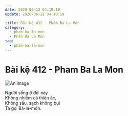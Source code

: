 ```yaml
---
date: 2020-06-12 04:10:19
update: 2020-06-12 04:10:19

title: Bài kệ 412 - Phẩm Bà La Môn
category:
  - pham-ba-la-mon
  - Phẩm Bà La Môn
tag:
  - pham-ba-la-mon
---
```


# Bài kệ 412 - Pham Ba La Mon

![An image](/img/pham-ba-la-mon/pham-ba-la-mon-412.jpg)

Người sống ở đời này<br>Không nhiễm cả thiện ác,<br>Không sầu, sạch không bụi<br>Ta gọi Bà-la-môn.<br>
